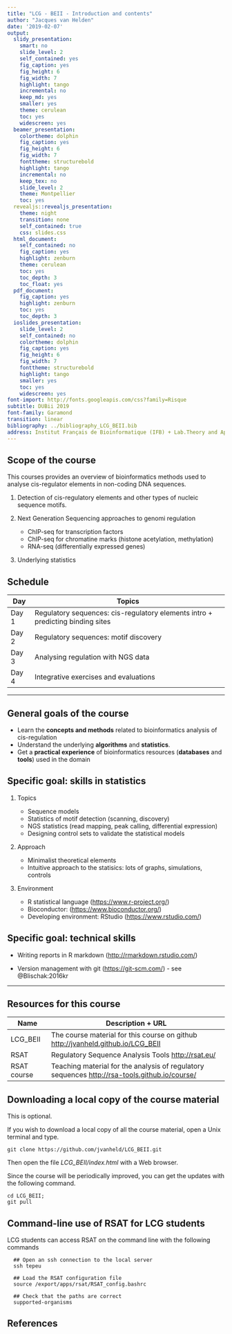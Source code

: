 ```yaml
---
title: "LCG - BEII - Introduction and contents"
author: "Jacques van Helden"
date: '2019-02-07'
output:
  slidy_presentation:
    smart: no
    slide_level: 2
    self_contained: yes
    fig_caption: yes
    fig_height: 6
    fig_width: 7
    highlight: tango
    incremental: no
    keep_md: yes
    smaller: yes
    theme: cerulean
    toc: yes
    widescreen: yes
  beamer_presentation:
    colortheme: dolphin
    fig_caption: yes
    fig_height: 6
    fig_width: 7
    fonttheme: structurebold
    highlight: tango
    incremental: no
    keep_tex: no
    slide_level: 2
    theme: Montpellier
    toc: yes
  revealjs::revealjs_presentation:
    theme: night
    transition: none
    self_contained: true
    css: slides.css
  html_document:
    self_contained: no
    fig_caption: yes
    highlight: zenburn
    theme: cerulean
    toc: yes
    toc_depth: 3
    toc_float: yes
  pdf_document:
    fig_caption: yes
    highlight: zenburn
    toc: yes
    toc_depth: 3
  ioslides_presentation:
    slide_level: 2
    self_contained: no
    colortheme: dolphin
    fig_caption: yes
    fig_height: 6
    fig_width: 7
    fonttheme: structurebold
    highlight: tango
    smaller: yes
    toc: yes
    widescreen: yes
font-import: http://fonts.googleapis.com/css?family=Risque
subtitle: DUBii 2019
font-family: Garamond
transition: linear
bibliography: ../bibliography_LCG_BEII.bib
address: Institut Français de Bioinformatique (IFB) + Lab.Theory and Approaches of Genome Complexity (TAGC), Inserm Unit U1090
---
```



## Scope of the course

This courses provides an overview of bioinformatics methods used to analyse cis-regulator elements in non-coding DNA sequences. 

1. Detection of cis-regulatory elements and other types of nucleic sequence motifs.

2. Next Generation Sequencing approaches to genomi regulation

    - ChIP-seq for transcription factors
    - ChIP-seq for chromatine marks (histone acetylation, methylation)
    - RNA-seq (differentially expressed genes)
        
3. Underlying statistics

## Schedule

| Day    | Topics |
|--------|-----------------------------------------------------------|
| Day 1  | Regulatory sequences: cis-regulatory elements intro + predicting binding sites  |
| Day 2  | Regulatory sequences: motif discovery |
| Day 3  | Analysing regulation with NGS data |
| Day 4  | Integrative exercises and evaluations |



****************************************************************

## General goals of the course

- Learn the **concepts and methods** related to bioinformatics analysis of cis-regulation
- Understand the  underlying **algorithms** and **statistics**.
- Get a **practical experience** of bioinformatics resources (**databases** and **tools**) used in the domain

## Specific goal: skills in statistics

1. Topics

    - Sequence models
    - Statistics of motif detection (scanning, discovery)
    - NGS statistics (read mapping, peak calling, differential expression)
    - Designing control sets to validate the statistical models

2. Approach

    - Minimalist theoretical elements
    - Intuitive approach to the statisics: lots of graphs, simulations, controls

3. Environment

    - R statistical language (<https://www.r-project.org/>)
    - Bioconductor: (<https://www.bioconductor.org/>)
    - Developing environment: RStudio (<https://www.rstudio.com/>)

## Specific goal: technical skills

- Writing reports in R markdown (<http://rmarkdown.rstudio.com/>)

- Version management with git (<https://git-scm.com/>)
      - see @Blischak:2016kr

****************************************************************

## Resources for this course

| Name    | Description + URL |
|---------|-------------------------------------------------------------|
| LCG_BEII | The course material for this course on github <http://jvanheld.github.io/LCG_BEII> |
| RSAT | Regulatory Sequence Analysis Tools <http://rsat.eu/> |
| RSAT course | Teaching material for the analysis of regulatory sequences <http://rsa-tools.github.io/course/> |

## Downloading a local copy of the course material

This is optional. 

If you wish to download a local copy of all the course material, open a Unix terminal and type.

```
git clone https://github.com/jvanheld/LCG_BEII.git
```

Then open the file *LCG_BEII/index.html* with a Web browser.


Since the course will be periodically improved, you can get the updates with the following command. 

```
cd LCG_BEII; 
git pull
```

## Command-line use of RSAT for LCG students

LCG students can access RSAT on the command line with the following commands

```
  ## Open an ssh connection to the local server
  ssh tepeu

  ## Load the RSAT configuration file
  source /export/apps/rsat/RSAT_config.bashrc

  ## Check that the paths are correct
  supported-organisms
```


## References
